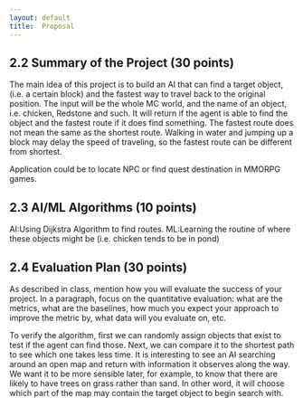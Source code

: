 ```yaml
---
layout: default
title:  Proposal
---
```


## 2.2 Summary of the Project (30 points)
The main idea of this project is to build an AI that can find a target object, (i.e. a certain block) and the fastest way to travel back to the original position. The input will be the whole MC world, and the name of an object, i.e. chicken, Redstone and such. It will return if the agent is able to find the object and the fastest route if it does find something. The fastest route does not mean the same as the shortest route. Walking in water and jumping up a block may delay the speed of traveling, so the fastest route can be different from shortest. 

Application could be to locate NPC or find quest destination in MMORPG games.

## 2.3 AI/ML Algorithms (10 points) 
AI:Using Dijkstra Algorithm to find routes. 
ML:Learning the routine of where these objects might be (i.e. chicken tends to be in pond)

## 2.4 Evaluation Plan (30 points) 
As described in class, mention how you will evaluate the success of your project. 
In a paragraph, focus on the quantitative evaluation: what are the metrics, what are the baselines, how much you expect your approach to improve the metric by, what data will you evaluate on, etc. 

To verify the algorithm, first we can randomly assign objects that exist to test if the agent can find those. Next, we can compare it to the shortest path to see which one takes less time. It is interesting to see an AI searching around an open map and return with information it observes along the way. We want it to be more sensible later, for example, to know that there are likely to have trees on grass rather than sand. In other word, it will choose which part of the map may contain the target object to begin search with. 
